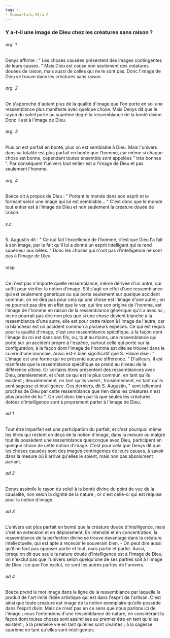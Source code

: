 ```yaml
---
tags : 
- Summa/Ia/q.93/a.2
---
```


### Y a-t-il une image de Dieu chez les créatures sans raison ?



###### arg. 1
Denys affirme : " Les choses causées présentent des images contingentes de leurs causes. " Mais Dieu est cause non seulement des créatures douées de raison, mais aussi de celles qui ne le sont pas. Donc l'image de Dieu se trouve dans les créatures sans raison. 

###### arg. 2
On s'approche d'autant plus de la qualité d'image que l'on porte en soi une ressemblance plus manifeste avec quelque chose. Mais Denys dit que le rayon du soleil porte au suprême degré la ressemblance de la bonté divine. Donc il est à l'image de Dieu. 

###### arg. 3
Plus on est parfait en bonté, plus on est semblable à Dieu. Mais l'univers dans sa totalité est plus parfait en bonté que l'homme, car même si chaque chose est bonne, cependant toutes ensemble sont appelées " très bonnes ". Par conséquent l'univers tout entier est à l'image de Dieu et pas seulement l'homme. 

###### arg. 4
Boèce dit à propos de Dieu : " Portant le monde dans son esprit et le formant selon une image qui lui est semblable... " C'est donc que le monde tout entier est à l'image de Dieu et non seulement la créature douée de raison. 

###### s.c.
S. Augustin dit : " Ce qui fait l'excellence de l'homme, c'est que Dieu l'a fait à son image, par le fait qu'il lui a donné un esprit intelligent qui le rend supérieur aux bêtes. " Donc les choses qui n'ont pas d'intelligence ne sont pas à l'image de Dieu. 

###### resp.
Ce n'est pas n'importe quelle ressemblance, même dérivée d'un autre, qui suffit pour vérifier la notion d'image. S'il s'agit en effet d'une ressemblance qui est seulement générique ou qui porte seulement sur quelque accident commun, on ne dira pas pour cela qu'une chose est l'image d'une autre ; on ne pourrait pas dire en effet que le ver, qui tire son origine de l'homme, est l'image de l'homme en raison de la ressemblance générique qu'il a avec lui ; on ne pourrait pas dire non plus que si une chose devient blanche à la ressemblance d'une autre, elle est pour cette raison à l'image de l'autre, car la blancheur est un accident commun à plusieurs espèces. Ce qui est requis pour la qualité d'image, c'est une ressemblance spécifique, à la façon dont l'image du roi est dans son fils, ou, tout au moins, une ressemblance qui porte sur un accident propre à l'espèce, surtout celle qui porte sur la configuration, à la façon dont l'image de l'homme est dite se trouver dans le cuivre d'une monnaie. Aussi est-il bien significatif que S. Hilaire dise : " L'image est une forme qui ne présente aucune différence. " D'ailleurs, il est manifeste que la ressemblance spécifique se prend au niveau de la différence ultime. Or certains êtres présentent des ressemblances avec Dieu, premièrement, et c'est ce qui est le plus commun, en tant qu'ils existent ; deuxièmement, en tant qu'ils vivent ; troisièmement, en tant qu'ils sont sagesse et intelligence. Ces derniers, dit S. Augustin, " sont tellement proches de Dieu par cette ressemblance que rien dans les créatures n'est plus proche de lui ". On voit donc bien par là que seules les créatures dotées d'intelligence sont à proprement parler à l'image de Dieu. 

###### ad 1
Tout être imparfait est une participation du parfait, et c'est pourquoi même les êtres qui restent en deçà de la notion d'image, dans la mesure où malgré tout ils possèdent une ressemblance quelconque avec Dieu, participent en quelque chose de cette notion d'image. C'est pour cela que Denys dit que les choses causées sont des images contingentes de leurs causes, à savoir dans la mesure où il arrive qu'elles le soient, mais non pas absolument parlant. 

###### ad 2
Denys assimile le rayon du soleil à la bonté divine du point de vue de la causalité, non selon la dignité de la nature ; or c'est celle-ci qui est requise pour la notion d'image. 

###### ad 3
L'univers est plus parfait en bonté que la créature douée d'intelligence, mais c'est en extension et en déploiement. En intensité et en concentration, la ressemblance de la perfection divine se trouve davantage dans la créature intellectuelle, qui est apte à recevoir le souverain bien. - On peut dire aussi qu'il ne faut pas opposer partie et tout, mais partie et partie. Aussi, lorsqu'on dit que seule la nature douée d'intelligence est à l'image de Dieu, on n'exclut pas que l'univers selon quelqu'une de ses parties soit à l'image de Dieu ; ce que l'on exclut, ce sont les autres parties de l'univers. 

###### ad 4
Boèce prend le mot image dans la ligne de la ressemblance par laquelle le produit de l'art imite l'idée artistique qui est dans l'esprit de l'artisan. C'est ainsi que toute créature est image de la notion exemplaire qu'elle possède dans l'esprit divin. Mais ce n'est pas en ce sens que nous parlons ici de l'image ; nous l'entendons d'une ressemblance de nature, en considérant la façon dont toutes choses sont assimilées au premier être en tant qu'elles existent ; à la première vie en tant qu'elles sont vivantes ; à la sagesse suprême en tant qu'elles sont intelligentes. 

